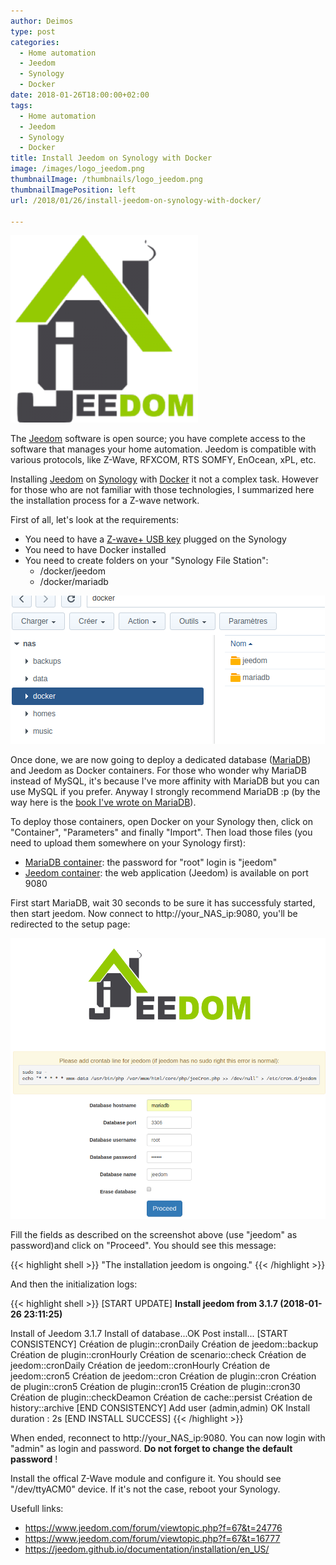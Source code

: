 ```yaml
---
author: Deimos
type: post
categories:
  - Home automation
  - Jeedom
  - Synology
  - Docker
date: 2018-01-26T18:00:00+02:00
tags:
  - Home automation
  - Jeedom
  - Synology
  - Docker
title: Install Jeedom on Synology with Docker
image: /images/logo_jeedom.png
thumbnailImage: /thumbnails/logo_jeedom.png
thumbnailImagePosition: left
url: /2018/01/26/install-jeedom-on-synology-with-docker/

---
```


![Jeedom](/images/logo_jeedom.png)

The [Jeedom][1] software is open source; you have complete access to the software that manages your home automation.
Jeedom is compatible with various protocols, like Z-Wave, RFXCOM, RTS SOMFY, EnOcean, xPL, etc.

Installing [Jeedom][1] on [Synology][2] with [Docker][3] it not a complex task. However for those who are not familiar with those technologies, I summarized here the installation process for a Z-wave network.

First of all, let's look at the requirements:

* You need to have a [Z-wave+ USB key][4] plugged on the Synology
* You need to have Docker installed
* You need to create folders on your "Synology File Station":
  * /docker/jeedom
  * /docker/mariadb

![Docker folders](/images/jeedom_docker_folders.png)

Once done, we are now going to deploy a dedicated database ([MariaDB][5]) and Jeedom as Docker containers. For those who wonder why MariaDB instead of MySQL, it's because I've more affinity with MariaDB but you can use MySQL if you prefer. Anyway I strongly recommend MariaDB :p (by the way here is the [book I've wrote on MariaDB][6]).

To deploy those containers, open Docker on your Synology then, click on "Container", "Parameters" and finally "Import". Then load those files (you need to upload them somewhere on your Synology first):

* [MariaDB container](/archives/mariadb.syno.json): the password for "root" login is "jeedom"
* [Jeedom container](/archives/jeedom.syno.json): the web application (Jeedom) is available on port 9080

First start MariaDB, wait 30 seconds to be sure it has successfuly started, then start jeedom. Now connect to http://your_NAS_ip:9080, you'll be redirected to the setup page:

![Jeedom setup](/images/jeedom_db_setup.png)

Fill the fields as described on the screenshot above (use "jeedom" as password)and click on "Proceed". You should see this message:

{{< highlight shell >}}
"The installation jeedom is ongoing."
{{< /highlight >}}

And then the initialization logs:

{{< highlight shell >}}
[START UPDATE]
****Install jeedom from 3.1.7 (2018-01-26 23:11:25)****

Install of Jeedom 3.1.7
Install of database...OK
Post install...
[START CONSISTENCY]
Création de plugin::cronDaily
Création de jeedom::backup
Création de plugin::cronHourly
Création de scenario::check
Création de jeedom::cronDaily
Création de jeedom::cronHourly
Création de jeedom::cron5
Création de jeedom::cron
Création de plugin::cron
Création de plugin::cron5
Création de plugin::cron15
Création de plugin::cron30
Création de plugin::checkDeamon
Création de cache::persist
Création de history::archive
[END CONSISTENCY]
Add user (admin,admin)
OK
Install duration : 2s
[END INSTALL SUCCESS]
{{< /highlight >}}

When ended, reconnect to http://your_NAS_ip:9080. You can now login with "admin" as login and password. **Do not forget to change the default password** !

Install the offical Z-Wave module and configure it. You should see "/dev/ttyACM0" device. If it's not the case, reboot your Synology.

Usefull links:

* https://www.jeedom.com/forum/viewtopic.php?f=67&t=24776
* https://www.jeedom.com/forum/viewtopic.php?f=67&t=16777
* https://jeedom.github.io/documentation/installation/en_US/

 [1]: https://www.jeedom.com/
 [2]: https://www.synology.com
 [3]: https://www.docker.com/
 [4]: https://www.google.fr/search?q=everspring+z-wave&source=lnms&tbm=shop
 [5]: https://mariadb.org/
 [6]: https://www.packtpub.com/application-development/mariadb-high-performance
